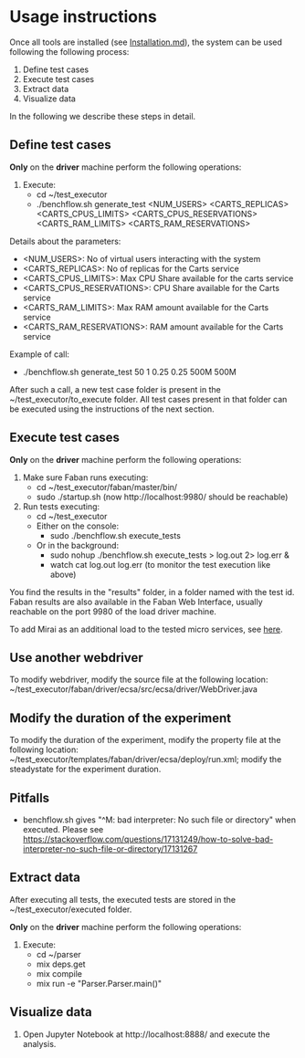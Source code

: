 # Usage instructions

Once all tools are installed (see [Installation.md](Installation.md)), the system can be used following the following process:

1. Define test cases
2. Execute test cases
3. Extract data
4. Visualize data

In the following we describe these steps in detail.

## Define test cases

**Only** on the **driver** machine perform the following operations:

1. Execute:
   - cd ~/test_executor
   - ./benchflow.sh generate_test <NUM_USERS> <CARTS_REPLICAS> <CARTS_CPUS_LIMITS> <CARTS_CPUS_RESERVATIONS> <CARTS_RAM_LIMITS> <CARTS_RAM_RESERVATIONS>
   
Details about the parameters:
- <NUM_USERS>: No of virtual users interacting with the system
- <CARTS_REPLICAS>: No of replicas for the Carts service
- <CARTS_CPUS_LIMITS>: Max CPU Share available for the carts service
- <CARTS_CPUS_RESERVATIONS>: CPU Share available for the Carts service 
- <CARTS_RAM_LIMITS>:  Max RAM amount available for the Carts service 
- <CARTS_RAM_RESERVATIONS>: RAM amount available for the Carts service 

Example of call: 
- ./benchflow.sh generate_test 50 1 0.25 0.25 500M 500M

After such a call, a new test case folder is present in the ~/test_executor/to_execute folder. All test cases present in that folder can be executed using the instructions of the next section.

## Execute test cases

**Only** on the **driver** machine perform the following operations:

1. Make sure Faban runs executing:
   - cd ~/test_executor/faban/master/bin/
   - sudo ./startup.sh (now http://localhost:9980/ should be reachable)
2. Run tests executing:
   - cd ~/test_executor
   - Either on the console:
     - sudo ./benchflow.sh execute_tests
   - Or in the background: 
     - sudo nohup ./benchflow.sh execute_tests > log.out 2> log.err &
     - watch cat log.out log.err (to monitor the test execution like above)

You find the results in the "results" folder, in a folder named with the test id. Faban results are also available in the Faban Web Interface, usually reachable on the port 9980 of the load driver machine. 

To add Mirai as an additional load to the tested micro services, see [here](Mirai.md).

## Use another webdriver

To modify webdriver, modify the source file at the following location: ~/test_executor/faban/driver/ecsa/src/ecsa/driver/WebDriver.java

## Modify the duration of the experiment

To modify the duration of the experiment, modify the property file at the following location:
~/test_executor/templates/faban/driver/ecsa/deploy/run.xml; modify the steadystate for the experiment duration.

## Pitfalls
- benchflow.sh gives "^M: bad interpreter: No such file or directory" when executed. Please see https://stackoverflow.com/questions/17131249/how-to-solve-bad-interpreter-no-such-file-or-directory/17131267

## Extract data

After executing all tests, the executed tests are stored in the ~/test_executor/executed folder. 

**Only** on the **driver** machine perform the following operations:

1. Execute:
   - cd ~/parser
   - mix deps.get 
   - mix compile
   - mix run -e "Parser.Parser.main()"

## Visualize data

1. Open Jupyter Notebook at http://localhost:8888/ and execute the analysis.
